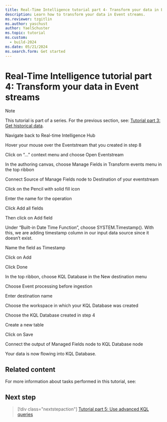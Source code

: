 ```yaml
---
title: Real-Time Intelligence tutorial part 4- Transform your data in Event streams
description: Learn how to transform your data in Event streams.
ms.reviewer: tzgitlin
ms.author: yaschust
author: YaelSchuster
ms.topic: tutorial
ms.custom:
  - build-2024
ms.date: 05/21/2024
ms.search.form: Get started
---
```

# Real-Time Intelligence tutorial part 4: Transform your data in Event streams

> [!NOTE]
> This tutorial is part of a series. For the previous section, see: [Tutorial part 3: Get historical data](tutorial-3-get-historical-data.md).




Navigate back to Real-time Intelligence Hub 

Hover your mouse over the Eventstream that you created in step 8 

Click on “…” context menu and choose Open Eventstream 

In the authoring canvas, choose Manage Fields in Transform events menu in the top ribbon 

Connect Source of Manage Fields node to Destination of your eventstream 

Click on the Pencil with solid fill icon 

Enter the name for the operation 

Click Add all fields 

Then click on Add field 

Under “Built-in Date Time Function”, choose SYSTEM.Timestamp(). With this, we are adding timestamp column in our input data source since it doesn’t exist. 

Name the field as Timestamp 

Click on Add 

Click Done 

In the top ribbon, choose KQL Database in the New destination menu 

Choose Event processing before ingestion 

Enter destination name 

Choose the workspace in which your KQL Database was created 

Choose the KQL Database created in step 4 

Create a new table  

Click on Save 

Connect the output of Managed Fields node to KQL Database node 

Your data is now flowing into KQL Database. 

## Related content

For more information about tasks performed in this tutorial, see:


## Next step

> [!div class="nextstepaction"]
> [Tutorial part 5: Use advanced KQL queries](tutorial-5-advanced-kql-query.md)
